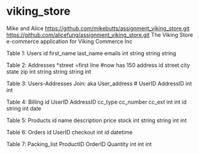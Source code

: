 viking_store
============

Mike and Alice
https://github.com/mikebutts/assignment_viking_store.git
https://github.com/alicefung/assignment_viking_store.git
The Viking Store e-commerce application for Viking Commerce Inc




Table 1: Users
id   first_name   last_name   emails
int  string       string      string

Table 2: Addresses *street =first line           #now has 150 address
id   street    city    state    zip
int  string    string  string   int

Table 3: Users-Addresses Join: aka User_address   #
UserID   AddressID
int      int

Table 4: Billing
id   UserID  AddressID   cc_type   cc_number   cc_ext
int  int     id          string    int         date

Table 5: Products
id   name    description   price   stock
int  string  string        int     int

Table 6: Orders
id   UserID checkout
int  id        datetime

Table 7: Packing_list
ProductID   OrderID   Quantity
int         int       int

<!-- Table 8: Shipments
id   OrderID   shipping_label
int  int       string

Table 9: ShipRates
weight   price
int      int -->
